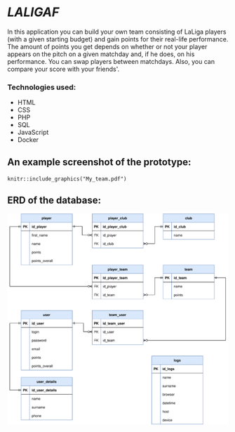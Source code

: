 # *LALIGAF*

In this application you can build your own team consisting of LaLiga players (with a given starting budget) and gain points for their real-life performance. The amount of points you get depends on whether or not your player appears on the pitch on a given matchday and, if he does, on his performance. You can swap players between matchdays. Also, you can compare your score with your friends'.

### Technologies used:
- HTML
- CSS
- PHP
- SQL
- JavaScript
- Docker

## An example screenshot of the prototype:
```{r out.height = "450px", out.width='800px', echo=F}
knitr::include_graphics("My_team.pdf")
```

## ERD of the database:
![erd](./ERD.svg)